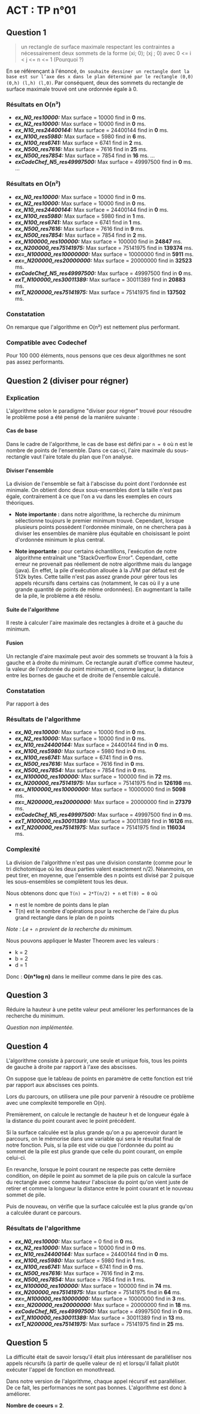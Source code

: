 # ACT : TP n°01

## Question 1

> un rectangle de surface maximale respectant
les contraintes a nécessairement deux sommets de la forme (xi; 0); (xj ; 0) avec 0 <= i < j <= n <= 1
(Pourquoi ?)

En se référençant à l'énoncé, ``On souhaite dessiner un rectangle dont la base est sur l’axe des x dans le plan déterminé par le rectangle (0,0) (0,h) (l,h) (l,0)``.  Par conséquent, deux des sommets du rectangle de surface maximale trouvé ont une ordonnée égale à 0.
	
### Résultats en O(n³)
- ***ex_N0_res10000:*** Max surface = 10000 find in **0** ms.
- ***ex_N2_res10000:*** Max surface = 10000 find in **0** ms.
- ***ex_N10_res24400144:*** Max surface = 24400144 find in **0** ms.
- ***ex_N100_res5980:*** Max surface = 5980 find in **6** ms.
- ***ex_N100_res6741:*** Max surface = 6741 find in **2** ms.
- ***ex_N500_res7616:*** Max surface = 7616 find in **25** ms.
- ***ex_N500_res7854:*** Max surface = 7854 find in **16** ms.
…
- ***exCodeChef_N5_res49997500:*** Max surface = 49997500 find in **0** ms.
…

### Résultats en O(n²)
- ***ex_N0_res10000:*** Max surface = 10000 find in **0** ms.
- ***ex_N2_res10000:*** Max surface = 10000 find in **0** ms.
- ***ex_N10_res24400144:*** Max surface = 24400144 find in **0** ms.
- ***ex_N100_res5980:*** Max surface = 5980 find in **1** ms.
- ***ex_N100_res6741:*** Max surface = 6741 find in **1** ms.
- ***ex_N500_res7616:*** Max surface = 7616 find in **9** ms.
- ***ex_N500_res7854:*** Max surface = 7854 find in **2** ms.
- ***ex_N100000_res100000:*** Max surface = 100000 find in **24847** ms.
- ***ex_N200000_res75141975:*** Max surface = 75141975 find in **139374** ms.
- ***ex=_N100000_res10000000:*** Max surface = 10000000 find in **5911** ms.
- ***ex=_N200000_res20000000:*** Max surface = 20000000 find in **32523** ms.
- ***exCodeChef_N5_res49997500:*** Max surface = 49997500 find in **0** ms.
- ***exT_N100000_res30011389:*** Max surface = 30011389 find in **20883** ms.
- ***exT_N200000_res75141975:*** Max surface = 75141975 find in **137502** ms.

### Constatation
On remarque que l'algorithme en O(n²) est nettement plus performant.

### Compatible avec Codechef
Pour 100 000 éléments, nous pensons que ces deux algorithmes ne sont pas assez performants.



## Question 2 (diviser pour régner)
### Explication
L'algorithme selon le paradigme "diviser pour régner" trouvé pour résoudre le problème posé a été pensé de la manière suivante :

#### Cas de base
Dans le cadre de l'algorithme, le cas de base est défini par
``n = 0`` où n est le nombre de points de l'ensemble. Dans ce cas-ci, l'aire maximale du sous-rectangle vaut l'aire totale du plan que l'on analyse.

#### Diviser l'ensemble
La division de l'ensemble se fait à l'abscisse du point dont l'ordonnée est minimale. On obtient donc deux sous-ensembles dont la taille n'est pas égale, contrairement à ce que l'on a vu dans les exemples en cours théoriques.

- **Note importante :** dans notre algorithme, la recherche du minimum sélectionne toujours le premier minimum trouvé. Cependant, lorsque plusieurs points possèdent l'ordonnée minimale, on ne cherchera pas à diviser les ensembles de manière plus équitable en choisissant le point d'ordonnée minimum le plus central.

- **Note importante :** pour certains échantillons, l'exécution de notre algorithme entraînait une "StackOverflow Error". Cependant, cette erreur ne provenait pas réellement de notre algorithme mais du langage (java). En effet, la pile d'exécution allouée à la JVM par défaut est de 512k bytes. Cette taille n'est pas assez grande pour gérer tous les appels récursifs dans certains cas (notamment, le cas où il y a une grande quantité de points de même ordonnées). En augmentant la taille de la pile, le problème a été résolu.


#### Suite de l'algorithme
Il reste à calculer l'aire maximale des rectangles à droite et à gauche du minimum.

#### Fusion
Un rectangle d'aire maximale peut avoir des sommets se trouvant à la fois à gauche et à droite du minimum. Ce rectangle aurait d'office comme hauteur, la valeur de l'ordonnée du point minimum et, comme largeur, la distance entre les bornes de gauche et de droite de l'ensemble calculé.

### Constatation
Par rapport à des 

### Résultats de l'algorithme
- ***ex_N0_res10000:*** Max surface = 10000 find in **0** ms.
- ***ex_N2_res10000:*** Max surface = 10000 find in **0** ms.
- ***ex_N10_res24400144:*** Max surface = 24400144 find in **0** ms.
- ***ex_N100_res5980:*** Max surface = 5980 find in **0** ms.
- ***ex_N100_res6741:*** Max surface = 6741 find in **0** ms.
- ***ex_N500_res7616:*** Max surface = 7616 find in **0** ms.
- ***ex_N500_res7854:*** Max surface = 7854 find in **0** ms.
- ***ex_N100000_res100000:*** Max surface = 100000 find in **72** ms.
- ***ex_N200000_res75141975:*** Max surface = 75141975 find in **126198** ms.
- ***ex=_N100000_res10000000:*** Max surface = 10000000 find in **5098** ms.
- ***ex=_N200000_res20000000:*** Max surface = 20000000 find in **27379** ms.
- ***exCodeChef_N5_res49997500:*** Max surface = 49997500 find in **0** ms.
- ***exT_N100000_res30011389:*** Max surface = 30011389 find in **16126** ms.
- ***exT_N200000_res75141975:*** Max surface = 75141975 find in **116034** ms.

### Complexité
La division de l'algorithme n'est pas une division constante (comme pour le tri dichotomique où les deux parties valent exactement n/2). Néanmoins, on peut tirer, en moyenne, que l'ensemble des n points est divisé par 2 puisque les sous-ensembles se complètent tous les deux.

Nous obtenons donc que ``T(n) = 2*T(n/2) + n`` et ``T(0) = 0`` où
- n est le nombre de points dans le plan
- T(n) est le nombre d'opérations pour la recherche de l'aire du plus grand rectangle dans le plan de n points

*Note : Le ``+ n`` provient de la recherche du minimum.*

Nous pouvons appliquer le Master Theorem avec les valeurs :
- k = 2
- b = 2
- d = 1

Donc : **O(n*log n)** dans le meilleur comme dans le pire des cas.


## Question 3
Réduire la hauteur à une petite valeur peut améliorer les performances de la recherche du minimum.

*Question non implémentée.*

## Question 4
L'algorithme consiste à parcourir, une seule et unique fois, tous les points de gauche à droite par rapport à l'axe des abscisses. 

On suppose que le tableau de points en paramètre de cette fonction est trié par rapport aux abscisses ces points.

Lors du parcours, on utilisera une pile pour parvenir à résoudre ce problème avec une complexité temporelle en O(n). 

Premièrement, on calcule le rectangle de hauteur h et de longueur égale à la distance du point courant avec le point précédent. 

Si la surface calculée est la plus grande qu'on a pu apercevoir durant le parcours, on le mémorise dans une variable qui sera le résultat final de notre fonction. 
Puis, si la pile est vide ou que l'ordonnée du point au sommet de la pile est plus grande que celle du point courant, on empile celui-ci. 

En revanche, lorsque le point courant ne respecte pas cette dernière condition, on dépile le point au sommet de la pile puis on calcule la surface du rectangle avec 
comme hauteur l'abscisse du point qu'on vient juste de retirer et comme la longueur la distance entre le point courant et le nouveau sommet de pile. 

Puis de nouveau, on vérifie que la surface calculée est la plus grande qu'on a calculée durant ce parcours.

### Résultats de l'algorithme
- ***ex_N0_res10000:*** Max surface = 0 find in **0** ms.
- ***ex_N2_res10000:*** Max surface = 10000 find in **0** ms.
- ***ex_N10_res24400144:*** Max surface = 24400144 find in **0** ms.
- ***ex_N100_res5980:*** Max surface = 5980 find in **1** ms.
- ***ex_N100_res6741:*** Max surface = 6741 find in **0** ms.
- ***ex_N500_res7616:*** Max surface = 7616 find in **2** ms.
- ***ex_N500_res7854:*** Max surface = 7854 find in **1** ms.
- ***ex_N100000_res100000:*** Max surface = 100000 find in **74** ms.
- ***ex_N200000_res75141975:*** Max surface = 75141975 find in **64** ms.
- ***ex=_N100000_res10000000:*** Max surface = 10000000 find in **3** ms.
- ***ex=_N200000_res20000000:*** Max surface = 20000000 find in **18** ms.
- ***exCodeChef_N5_res49997500:*** Max surface = 49997500 find in **0** ms.
- ***exT_N100000_res30011389:*** Max surface = 30011389 find in **13** ms.
- ***exT_N200000_res75141975:*** Max surface = 75141975 find in **25** ms.


## Question 5
La difficulté était de savoir lorsqu'il était plus intéressant de paralléliser nos appels récursifs (à partir de quelle valeur de n) et lorsqu'il fallait plutôt exécuter l'appel de fonction en monothread.

Dans notre version de l'algorithme, chaque appel récursif est paralléliser. De ce fait, les performances ne sont pas bonnes. L'algorithme est donc à améliorer.

**Nombre de coeurs = 2**.